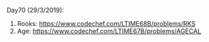 Day70 (29/3/2019): 

1. Rooks: https://www.codechef.com/LTIME68B/problems/RKS
2. Age: https://www.codechef.com/LTIME67B/problems/AGECAL